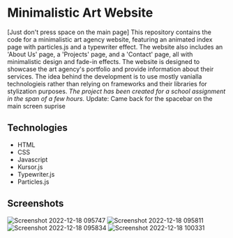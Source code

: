 # Minimalistic Art Website
[Just don't press space on the main page]
This repository contains the code for a minimalistic art agency website, featuring an animated index page with particles.js and a typewriter effect. The website also includes an 'About Us' page, a 'Projects' page, and a 'Contact' page, all with minimalistic design and fade-in effects. The website is designed to showcase the art agency's portfolio and provide information about their services.
The idea behind the development is to use mostly vanialla technologieis rather than relying on frameworks and their libraries for stylization purposes.
*The project has been created for a school assignment in the span of a few hours.*
Update: Came back for the spacebar on the main screen suprise
## Technologies
- HTML
- CSS
- Javascript 
- Kursor.js
- Typewriter.js
- Particles.js

## Screenshots

![Screenshot 2022-12-18 095747](https://user-images.githubusercontent.com/43994025/208287734-724a5cba-d36c-43fb-bf7e-ee766410fa5f.png)
![Screenshot 2022-12-18 095811](https://user-images.githubusercontent.com/43994025/208287735-ddf08c0f-575e-4570-ba44-550143bd769b.png)
![Screenshot 2022-12-18 095834](https://user-images.githubusercontent.com/43994025/208287736-8fbb05fa-5b85-4f0a-81d4-443f7631973d.png)
![Screenshot 2022-12-18 100331](https://user-images.githubusercontent.com/43994025/208287737-0e75e482-2e0b-4dd1-ac0b-d26de584be3f.png)
